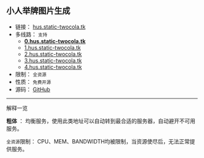 ## 小人举牌图片生成

- 链接： [hus.static-twocola.tk](http://hus.static-twocola.tk)
- 多线路： `支持`
  - [**0.hus.static-twocola.tk**](http://0.hus.static-twocola.tk)
  - [1.hus.static-twocola.tk](http://1.hus.static-twocola.tk)
  - [2.hus.static-twocola.tk](http://2.hus.static-twocola.tk)
  - [3.hus.static-twocola.tk](http://3.hus.static-twocola.tk)
  - [4.hus.static-twocola.tk](http://4.hus.static-twocola.tk)
- 限制： `全资源`
- 性质： `免费开源`
- 源码： [GitHub](https://github.com/jokin1999/HoldUpSign)

---

解释一览

**粗体** ： 均衡服务，使用此类地址可以自动转到最合适的服务器，自动避开不可用服务。

`全资源`限制： CPU、MEM、BANDWIDTH均被限制，当资源使尽后，无法正常提供服务。